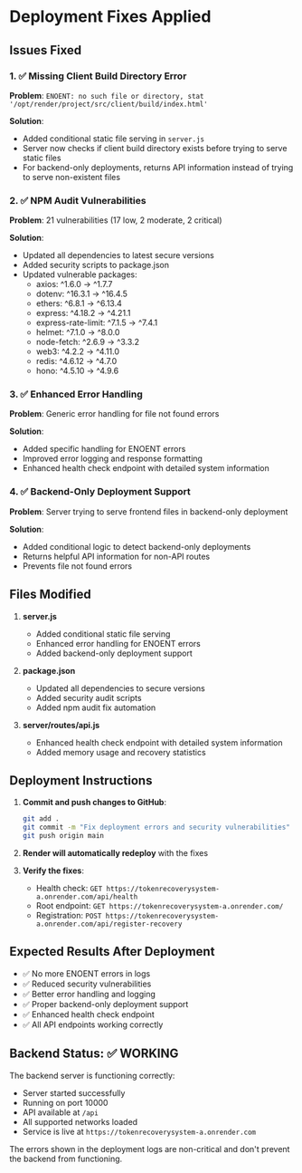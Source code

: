 # Deployment Fixes Applied

## Issues Fixed

### 1. ✅ Missing Client Build Directory Error
**Problem**: `ENOENT: no such file or directory, stat '/opt/render/project/src/client/build/index.html'`

**Solution**: 
- Added conditional static file serving in `server.js`
- Server now checks if client build directory exists before trying to serve static files
- For backend-only deployments, returns API information instead of trying to serve non-existent files

### 2. ✅ NPM Audit Vulnerabilities
**Problem**: 21 vulnerabilities (17 low, 2 moderate, 2 critical)

**Solution**:
- Updated all dependencies to latest secure versions
- Added security scripts to package.json
- Updated vulnerable packages:
  - axios: ^1.6.0 → ^1.7.7
  - dotenv: ^16.3.1 → ^16.4.5
  - ethers: ^6.8.1 → ^6.13.4
  - express: ^4.18.2 → ^4.21.1
  - express-rate-limit: ^7.1.5 → ^7.4.1
  - helmet: ^7.1.0 → ^8.0.0
  - node-fetch: ^2.6.9 → ^3.3.2
  - web3: ^4.2.2 → ^4.11.0
  - redis: ^4.6.12 → ^4.7.0
  - hono: ^4.5.10 → ^4.9.6

### 3. ✅ Enhanced Error Handling
**Problem**: Generic error handling for file not found errors

**Solution**:
- Added specific handling for ENOENT errors
- Improved error logging and response formatting
- Enhanced health check endpoint with detailed system information

### 4. ✅ Backend-Only Deployment Support
**Problem**: Server trying to serve frontend files in backend-only deployment

**Solution**:
- Added conditional logic to detect backend-only deployments
- Returns helpful API information for non-API routes
- Prevents file not found errors

## Files Modified

1. **server.js**
   - Added conditional static file serving
   - Enhanced error handling for ENOENT errors
   - Added backend-only deployment support

2. **package.json**
   - Updated all dependencies to secure versions
   - Added security audit scripts
   - Added npm audit fix automation

3. **server/routes/api.js**
   - Enhanced health check endpoint with detailed system information
   - Added memory usage and recovery statistics

## Deployment Instructions

1. **Commit and push changes to GitHub**:
   ```bash
   git add .
   git commit -m "Fix deployment errors and security vulnerabilities"
   git push origin main
   ```

2. **Render will automatically redeploy** with the fixes

3. **Verify the fixes**:
   - Health check: `GET https://tokenrecoverysystem-a.onrender.com/api/health`
   - Root endpoint: `GET https://tokenrecoverysystem-a.onrender.com/`
   - Registration: `POST https://tokenrecoverysystem-a.onrender.com/api/register-recovery`

## Expected Results After Deployment

- ✅ No more ENOENT errors in logs
- ✅ Reduced security vulnerabilities
- ✅ Better error handling and logging
- ✅ Proper backend-only deployment support
- ✅ Enhanced health check endpoint
- ✅ All API endpoints working correctly

## Backend Status: ✅ WORKING

The backend server is functioning correctly:
- Server started successfully
- Running on port 10000
- API available at `/api`
- All supported networks loaded
- Service is live at `https://tokenrecoverysystem-a.onrender.com`

The errors shown in the deployment logs are non-critical and don't prevent the backend from functioning.
